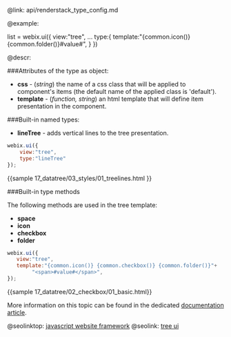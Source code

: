 @link: api/renderstack_type_config.md

@example:

list = webix.ui({
	view:"tree",
	...
	type:{
		template:"{common.icon()} {common.folder()}<span>#value#</span>",
	}
})

@descr:

###Attributes of the type as object:

- **css** - (*string*) the name of a css class that will be applied to component's items (the default name of the applied class is 'default').
- **template** - (*function, string*) an html template that will define item presentation in the component.

###Built-in named types: 

- **lineTree** - adds vertical lines to the tree presentation.

~~~js
webix.ui({
	view:"tree",
    type:"lineTree"
});
~~~

{{sample 17_datatree/03_styles/01_treelines.html }}

###Built-in type methods

The following methods are used in the tree template: 

- **space**
- **icon**
- **checkbox**
- **folder**

~~~js
webix.ui({
   view:"tree",	
   template:"{common.icon()} {common.checkbox()} {common.folder()}"+
		"<span>#value#</span>", 
});	
~~~

{{sample 17_datatree/02_checkbox/01_basic.html}} 

More information on this topic can be found in the dedicated 
[documentation article](datatree/node_templates.md#predefinedtemplates). 






@seolinktop: [javascript website framework](https://webix.com)
@seolink: [tree ui](https://webix.com/widget/tree/)